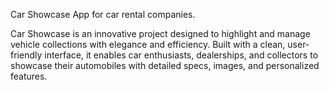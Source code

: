 Car Showcase App for car rental companies.

Car Showcase is an innovative project designed to highlight and manage vehicle collections with elegance and efficiency. Built with a clean, user-friendly interface, it enables car enthusiasts, dealerships, and collectors to showcase their automobiles with detailed specs, images, and personalized features.
